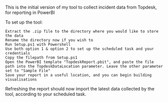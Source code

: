This is the initial version of my tool to collect incident data from Topdesk, for reporting in PowerBI

To set up the tool:

    Extract the .zip file to the directory where you would like to store the data
    Rename the directory now if you wish to
    Run Setup.ps1 with Powershell
    Use both option 1 & option 2 to set up the scheduled task and your credentials
    Copy the filepath from Setup.ps1
    Open the PowerBI template "TopdeskReport.pbit", and paste the file path into the TopdeskDataLocation parameter. Leave the other parameter set to "Sample File"
    Save your report in a useful location, and you can begin building visualisations

Refreshing the report should now import the latest data collected by the tool, according to your scheduled task.
